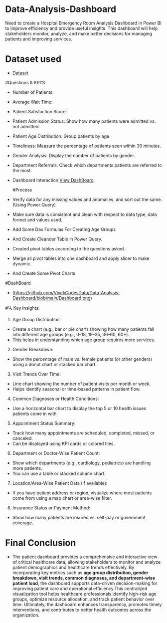 # Data-Analysis-Dashboard
Need to create a Hospital Emergency Room Analysis Dashboard in Power BI to improve efficiency and provide useful insights. This dashboard will help stakeholders monitor, analyze, and make better decisions for managing patients and improving services.

# Dataset used
- <a href="https://github.com/VivekCodesData/Data-Analysis-Dashboard/blob/main/Hospital%20Emergency%20Room%20Data.csv">Dataset</a>

#Questions & KPI'S
- Number of Patients:
- Average Wait Time:
- Patient Satisfaction Score:
- Patient Admission Status: Show how many patients were admitted vs. not admitted.
- Patient Age Distribution: Group patients by age.
- Timeliness: Measure the percentage of patients seen within 30 minutes.
- Gender Analysis: Display the number of patients by gender. 
- Department Referrals: Check which departments patients are referred to the most.
- Dashboard Interaction <a href="https://github.com/VivekCodesData/Data-Analysis-Dashboard/blob/main/Project.xlsx">View DashBoard<a/>

  #Process
- Verify data for any missing values and anomalies, and sort out the same. (Using Power Query)
- Make sure data is consistent and clean with respect to data type, data format and values used.
- Add Some Dax Formulas For Creating Age Groups
- And Create Cleander Table in Power Query. 
- Created pivot tables according to the questions asked.
- Merge all pivot tables into one dashboard and apply slicer to make dynamic.
- And Create Some Pivot Charts

#DashBoard
- (https://github.com/VivekCodesData/Data-Analysis-Dashboard/blob/main/Dashboard.png)


#🔍 Key Insights:

1. Age Group Distribution:
* Create a chart (e.g., bar or pie chart) showing how many patients fall into different age groups (e.g., 0–18, 19–35, 36–60, 60+).
* This helps in understanding which age group requires more services.
2. Gender Breakdown:
* Show the percentage of male vs. female patients (or other genders) using a donut chart or stacked bar chart.
3. Visit Trends Over Time:
* Line chart showing the number of patient visits per month or week.
* Helps identify seasonal or time-based patterns in patient flow.
4. Common Diagnoses or Health Conditions:
* Use a horizontal bar chart to display the top 5 or 10 health issues patients come in with.
5. Appointment Status Summary:
* Track how many appointments are scheduled, completed, missed, or canceled.
* Can be displayed using KPI cards or colored tiles.
6. Department or Doctor-Wise Patient Count:
* Show which departments (e.g., cardiology, pediatrics) are handling more patients.
* You can use a table or stacked column chart.
7. Location/Area-Wise Patient Data (if available):
* If you have patient address or region, visualize where most patients come from using a map chart or area-wise filter.
8. Insurance Status or Payment Method:
* Show how many patients are insured vs. self-pay or government coverage.

# Final Conclusion
- The patient dashboard provides a comprehensive and interactive view of critical healthcare data, allowing stakeholders to monitor and analyze patient demographics and healthcare trends effectively. By incorporating key metrics such as **age group distribution, gender breakdown, visit trends, common diagnoses, and department-wise patient load**, the dashboard supports data-driven decision-making for improving patient care and operational efficiency.This centralized visualization tool helps healthcare professionals identify high-risk age groups, optimize resource allocation, and track patient behavior over time. Ultimately, the dashboard enhances transparency, promotes timely interventions, and contributes to better health outcomes across the organization.




